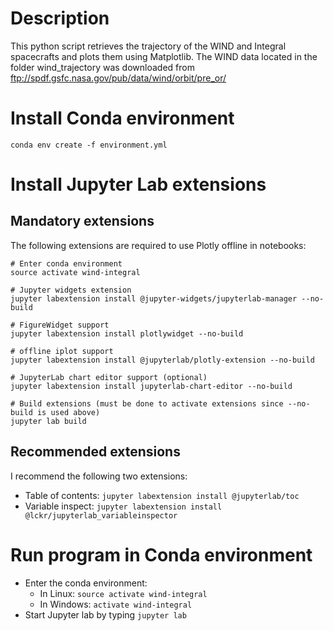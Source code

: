 # Description
This python script retrieves the trajectory of the WIND and Integral spacecrafts and plots them using Matplotlib.
The WIND data located in the folder wind_trajectory was downloaded from ftp://spdf.gsfc.nasa.gov/pub/data/wind/orbit/pre_or/

# Install Conda environment
`conda env create -f environment.yml`

# Install Jupyter Lab extensions
## Mandatory extensions
The following extensions are required to use Plotly offline in notebooks:
```
# Enter conda environment
source activate wind-integral

# Jupyter widgets extension
jupyter labextension install @jupyter-widgets/jupyterlab-manager --no-build

# FigureWidget support
jupyter labextension install plotlywidget --no-build

# offline iplot support
jupyter labextension install @jupyterlab/plotly-extension --no-build

# JupyterLab chart editor support (optional)
jupyter labextension install jupyterlab-chart-editor --no-build

# Build extensions (must be done to activate extensions since --no-build is used above)
jupyter lab build
```

## Recommended extensions
I recommend the following two extensions:
* Table of contents: `jupyter labextension install @jupyterlab/toc`
* Variable inspect: `jupyter labextension install @lckr/jupyterlab_variableinspector`

# Run program in Conda environment
- Enter the conda environment:
  - In Linux: `source activate wind-integral`
  - In Windows: `activate wind-integral`
- Start Jupyter lab by typing `jupyter lab`